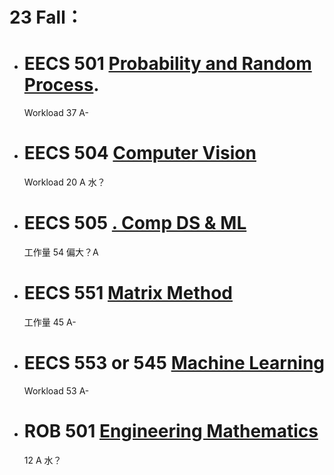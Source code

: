 # 23 Fall： 

- # EECS 501 [Probability and Random Process](https://atlas.ai.umich.edu/course/EECS%20501/). 
	Workload 37 A-

- # EECS 504 [Computer Vision](https://atlas.ai.umich.edu/course/EECS%20504/) 
	Workload 20 A 水？
	
- # EECS 505 [. Comp DS & ML](https://atlas.ai.umich.edu/course/EECS%20505/)
	工作量 54 偏大？A
	
- # EECS 551 [Matrix Method](https://atlas.ai.umich.edu/course/EECS%20551/) 
	工作量 45 A-

- # EECS 553 or 545 [Machine Learning]()  
   Workload 53 A-

- # ROB 501 [Engineering Mathematics](https://atlas.ai.umich.edu/course/ROB%20501/) 
	12 A 水？
